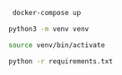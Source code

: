 ```zsh
 docker-compose up
```

```zsh
python3 -m venv venv
```

```zsh
source venv/bin/activate
```

```zsh
python -r requirements.txt
```
